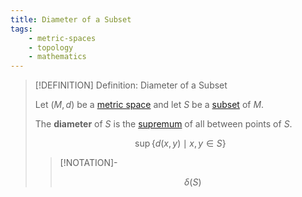 ```yaml
---
title: Diameter of a Subset
tags:
    - metric-spaces
    - topology
    - mathematics
---
```


>[!DEFINITION] Definition: Diameter of a Subset
>
>Let $(M, d)$ be a [metric space](./index.md) and let $S$ be a [subset](../../Set%20Theory/index.md) of $M$.
>
>The **diameter** of $S$ is the [supremum](../../Set%20Theory/Ordering/Boundedness.md) of all [](Distance%20in%20Metric%20Spaces.md#^distance-between-points) between points of $S$.
>
>$$
>\sup \{ d(x,y) \mid x,y \in S\}
>$$
>
>>[!NOTATION]-
>>
>>$$
>>\delta(S)
>>$$
>>
>